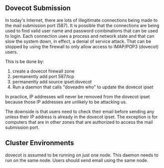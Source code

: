 Dovecot Submission
------------------

In today's Internet, there are lots of illegitimate connections being made
to the mail submission port (587).  It is possible that the connections
are being used to find valid user name and password combinations that can
be used to login.  Each connection uses a process and network state and
that can slow the system down, in effect, a denial of service attack.
That can be stopped by using the firewall to only allow access to
IMAP/POP3 (dovecot) users.

This is be done by:

  1. create a dovecot firewall zone
  2. permanently add port 587/tcp
  3. permanently add source ipset:dovecot
  4. Run a daemon that calls "doveadm who" to update the dovecot ipset

In practice, IP addresses will never be removed from the dovecot ipset
because those IP addresses are unlikely to be attacking us.

The downside is that users need to check their email before sending any
unless their IP address is already in the dovecot ipset.  The exception
is for computers that are in other zones that are authorized to access
the mail submission port.

Cluster Environments
--------------------

dovecot is assumed to be running on just one node.  This daemon needs
to run on the same node.  Users should send email using the same node.
